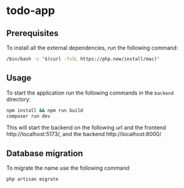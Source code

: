 # todo-app


## Prerequisites
To install all the external dependencies, run the following command:
```zsh
/bin/bash -c "$(curl -fsSL https://php.new/install/mac)"
```

## Usage
To start the application run the following commands in the `backend` directory:
```zsh
npm install && npm run build
composer run dev
```

This will start the backend on the following url and the frontend http://localhost:5173/, and the backend http://localhost:8000/



## Database migration

To migrate the name use the following command 
```zsh 
php artisan migrate
```